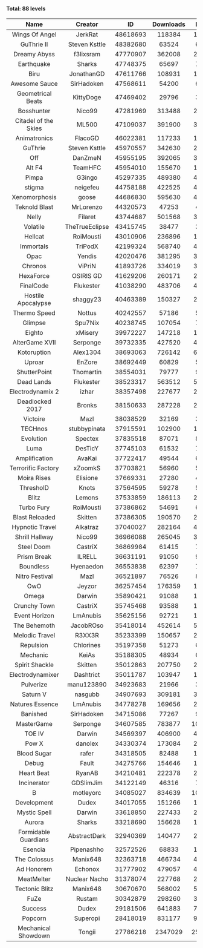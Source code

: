 #### Total: 88 levels

| Name | Creator | ID | Downloads | Likes |
|:---:|:---:|:---:|:---:|:---:|
| Wings Of Angel | JerkRat | 48618693 | 118384 | 12701
| GuThrie II | Steven Ksttle | 48382680 | 63524 | 6410
| Dreamy Abyss | f3lixsram | 47770907 | 362008 | 28045
| Earthquake  | Sharks | 47748375 | 65697 | 7960
| Biru | JonathanGD | 47611766 | 108931 | 18040
| Awesome Sauce | SirHadoken | 47568611 | 54200 | 6382
| Geometrical Beats | KittyDoge | 47469402 | 29796 | 3781
| Bosshunter | Nico99 | 47281969 | 313488 | 28434
| Citadel of the Skies | ML500 | 47109037 | 391900 | 30605
| Animatronics | FlacoGD | 46022381 | 117233 | 12001
| GuThrie | Steven Ksttle | 45970557 | 342630 | 25615
| Off | DanZmeN | 45955195 | 392065 | 33029
| Alt F4 | TeamHFC | 45954010 | 155670 | 12711
| Pimpa | G3ingo | 45297335 | 489380 | 40105
| stigma | neigefeu | 44758188 | 422525 | 48366
| Xenomorphosis | goose | 44686830 | 595630 | 43438
| Teknold Blast | MrLorenzo | 44320573 | 47253 | 4717
| Nelly | Filaret | 43744687 | 501568 | 34831
| Volatile | TheTrueEclipse | 43415745 | 38477 | 3890
| Hellcat | RoiMousti | 43010906 | 236896 | 17013
| Immortals | TriPodX | 42199324 | 568740 | 49790
| Opac | Yendis | 42020476 | 381295 | 37231
| Chronos | ViPriN | 41893726 | 334019 | 30202
| HexaForce | OSIRIS GD | 41629206 | 260171 | 20220
| FinalCode | Flukester | 41038290 | 483706 | 47471
| Hostile Apocalypse | shaggy23 | 40463389 | 150327 | 23723
| Thermo Speed | Nottus | 40242557 | 57186 | 5268
| Glimpse | Spu7Nix | 40238745 | 107054 | 7276
| Eighto | xMisery | 39972227 | 147218 | 12885
| AlterGame XVII | Serponge | 39732335 | 427520 | 46217
| Kotoruption | Alex1304 | 38693063 | 726142 | 64232
| Uproar | EnZore | 38692449 | 60829 | 5798
| ShutterPoint | Thomartin | 38554031 | 79777 | 9092
| Dead Lands | Flukester | 38523317 | 563512 | 57318
| Electrodynamix 2 | izhar | 38357498 | 227677 | 28397
| Deadlocked 2017 | Bronks | 38150633 | 287228 | 21917
| Victoire | Mazl | 38038529 | 32169 | 3494
| TECHnos | stubbypinata | 37915591 | 102900 | 11820
| Evolution | Spectex | 37835518 | 87071 | 8732
| Luma | DesTicY | 37745103 | 61532 | 7823
| Amplification | AvaKai | 37722417 | 49544 | 6054
| Terrorific Factory | xZoomkS | 37703821 | 56960 | 5955
| Moira Rises | Elisione | 37669331 | 27280 | 4232
| ThresholD | Knots | 37564595 | 59278 | 5096
| Blitz | Lemons | 37533859 | 186113 | 22831
| Turbo Fury | RoiMousti | 37386862 | 54691 | 6387
| Blast Reloaded | Skitten | 37386305 | 190570 | 20978
| Hypnotic Travel | Alkatraz | 37040027 | 282164 | 40449
| Shrill Hallway | Nico99 | 36966088 | 265045 | 35753
| Steel Doom | CastriX | 36869984 | 61415 | 7530
| Prism Break | ILRELL | 36631191 | 91050 | 9602
| Boundless | Hyenaedon | 36553838 | 62397 | 7899
| Nitro Festival | Mazl | 36521897 | 76526 | 8160
| OwO | Jeyzor | 36257454 | 176359 | 19404
| Omega | Darwin | 35890421 | 91088 | 11491
| Crunchy Town | CastriX | 35745468 | 93588 | 13090
| Event Horizon | LmAnubis | 35625156 | 92721 | 11500
| The Behemoth | JacobROso | 35418014 | 452614 | 50807
| Melodic Travel | R3XX3R | 35233399 | 150657 | 26985
| Repulsion | Chlorines | 35197358 | 51273 | 6843
| Mechanic | KeiAs | 35188305 | 48934 | 6116
| Spirit Shackle | Skitten | 35012863 | 207750 | 27919
| Electrodynamixer | Dashtrict | 35011787 | 103947 | 15367
| Pulverize | manu123890 | 34923683 | 21966 | 3522
| Saturn V | nasgubb | 34907693 | 309181 | 38767
| Natures Essence | LmAnubis | 34778278 | 169656 | 22283
| Banished | SirHadoken | 34715086 | 77267 | 9926
| MasterGame | Serponge | 34607585 | 783877 | 107356
| TOE IV | Darwin | 34569397 | 406900 | 49702
| Pow X | danolex | 34330374 | 173084 | 27103
| Blood Sugar | rafer | 34318505 | 82488 | 11070
| Debug | Fault | 34275766 | 154646 | 19236
| Heart Beat | RyanAB | 34210481 | 222378 | 27820
| Incinerator | GDSlimJim | 34122149 | 46316 | 7042
| B | motleyorc | 34085027 | 834639 | 106177
| Development | Dudex | 34017055 | 151266 | 17353
| Mystic Spell | Darwin | 33618850 | 227433 | 25766
| Aurora | Sharks | 33218690 | 156628 | 16522
| Formidable Guardians | AbstractDark | 32940369 | 140477 | 20397
| Esencia | Pipenashho | 32572526 | 68833 | 10215
| The Colossus | Manix648 | 32363718 | 466734 | 49910
| Ad Honorem | Echonox | 31777902 | 479057 | 49067
| MeatMelter | Nuclear Nacho | 31378074 | 227768 | 24194
| Tectonic Blitz | Manix648 | 30670670 | 568002 | 58163
| FuZe | Rustam | 30342879 | 298260 | 30172
| Success | Dudex | 29181506 | 641883 | 73623
| Popcorn | Superopi | 28418019 | 831177 | 94175
| Mechanical Showdown | Tongii | 27786218 | 2347029 | 256565
